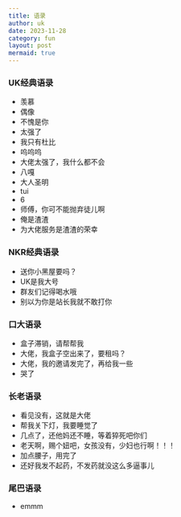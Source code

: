 ```yaml
---
title: 语录
author: uk
date: 2023-11-28
category: fun
layout: post
mermaid: true
---
```


### UK经典语录
- 羡慕
- 偶像
- 不愧是你
- 太强了
- 我只有杜比
- 呜呜呜
- 大佬太强了，我什么都不会
- 八嘎
- 大人圣明
- tui
- 6
- 师傅，你可不能抛弃徒儿啊
- 俺是渣渣
- 为大佬服务是渣渣的荣幸

### NKR经典语录
- 送你小黑屋要吗？
- UK是我大号
- 群友们记得喝水哦
- 别以为你是站长我就不敢打你

### 口大语录
- 盒子滞销，请帮帮我
- 大佬，我盒子空出来了，要租吗？
- 大佬，我的邀请发完了，再给我一些
- 哭了

### 长老语录
- 看见没有，这就是大佬
- 帮我关下灯，我要睡觉了
- 几点了，还他妈还不睡，等着猝死吧你们
- 老天啊，赐个妞吧，女孩没有，少妇也行啊！！！
- 加点腰子，用完了
- 还好我发不起药，不发药就没这么多逼事儿

### 尾巴语录
- emmm